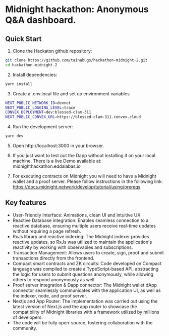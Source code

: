# Midnight hackathon: Anonymous Q&A dashboard.

## Quick Start

1. Clone the Hackaton github repository:
```bash
git clone https://github.com/tainabugs/hackathon-midnight-2.git
cd hackathon-midnight-2
```

2. Install dependencies:
```bash
yarn install
```

3. Create a .env.local file and set up environment variables
```bash
NEXT_PUBLIC_NETWORK_ID=devnet
NEXT_PUBLIC_LOGGING_LEVEL=trace
CONVEX_DEPLOYMENT=dev:blessed-clam-311 
NEXT_PUBLIC_CONVEX_URL=https://blessed-clam-311.convex.cloud
```

4. Run the development server:
```bash
yarn dev
```

5. Open http://localhost:3000 in your browser.

6. If you just want to test out the Dapp without installing it on your local machine. There is a live Demo available at: midnighthackathon.eddalabas.io

7. For executing contracts on Midnight you will need to have a Midnight wallet and a proof server. Please follow instructions in the following link:
   https://docs.midnight.network/develop/tutorial/using/prereqs


## Key features

- User-Friendly Interface: Animations, clean UI and intuitive UX
- Reactive Database integration: Enables seamless connection to a reactive database, ensuring multiple users receive real-time updates without requiring a page refresh.
- RxJs library and reactive indexing: The Midnight indexer provides reactive updates, so RxJs was utilized to maintain the application's reactivity by working with observables and subscriptions.
- Transaction Management: Allows users to create, sign, proof and submit transactions directly from the frontend.
- Compact smart contracts and ZK circuits: Code developed on Compact language was compiled to create a TypeScript-based API, abstracting the logic for users to submit questions anonymously, while allowing others to respond anonymously as well
- Proof server integration & Dapp connector: The Midnight wallet dApp connector seamlessly communicates with the application UI, as well as the indexer, node, and proof server.
- Nextjs and App Router: The implementation was carried out using the latest version of Next.js and the app router to showcase the compatibility of Midnight libraries with a framework utilized by millions of developers.
- The code will be fully open-source, fostering collaboration with the community.
  